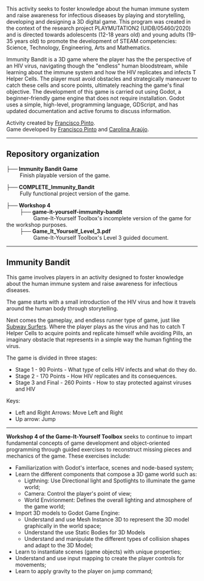 This activity seeks to foster knowledge about the human immune system and raise awareness for infectious diseases by playing and storytelling, developing and designing a 3D digital game. This program was created in the context of the research project PLAYMUTATION2 (UIDB/05460/2020) and is directed towards adolescents (12-18 years old) and young adults (19-35 years old) to promote the development of STEAM competencies: Science, Technology, Engineering, Arts and Mathematics. 

Immunity Bandit is a 3D game where the player has the the perspective of an HIV virus, navigating though the "endless" human bloodstream, while learning about the immune system and how the HIV replicates and infects T Helper Cells. The player must avoid obstacles and strategically maneuver to catch these cells and score points, ultimately reaching the game's final objective. The development of this game is carried out using Godot, a beginner-friendly game engine that does not require installation. Godot uses a simple, high-level, programming language, GDScript, and has updated documentation and active forums to discuss information.

Activity created by [Francisco Pinto](https://github.com/Franciscorp).\
Game developed by [Francisco Pinto](https://github.com/Franciscorp) and [Carolina Araújo](https://github.com/carolinaaraujo00).

---
## Repository organization

**├── Immunity Bandit Game**\
&nbsp;&nbsp;&nbsp;&nbsp;&nbsp;&nbsp;&nbsp;&nbsp; Finish playable version of the game. 

**├── COMPLETE_Immunity_Bandit**\
&nbsp;&nbsp;&nbsp;&nbsp;&nbsp;&nbsp;&nbsp;&nbsp; Fully functional project version of the game. 

**├── Workshop 4**\
&nbsp;&nbsp;&nbsp;&nbsp;&nbsp;&nbsp;&nbsp;&nbsp; **├── game-it-yourself-immunity-bandit**\
&nbsp;&nbsp;&nbsp;&nbsp;&nbsp;&nbsp;&nbsp;&nbsp;&nbsp;&nbsp;&nbsp;&nbsp;&nbsp;&nbsp;&nbsp;&nbsp;&nbsp; Game-It-Yourself Toolbox's incomplete version of the game for the workshop purposes.\
&nbsp;&nbsp;&nbsp;&nbsp;&nbsp;&nbsp;&nbsp;&nbsp; **├── Game_It_Yourself_Level_3.pdf**\
&nbsp;&nbsp;&nbsp;&nbsp;&nbsp;&nbsp;&nbsp;&nbsp;&nbsp;&nbsp;&nbsp;&nbsp;&nbsp;&nbsp;&nbsp;&nbsp;&nbsp; Game-It-Yourself Toolbox's Level 3 guided document.



---
## Immunity Bandit

This game involves players in an activity designed to foster knowledge about the human immune system and raise awareness for infectious diseases.

The game starts with a small introduction of the HIV virus and how it travels around the human body through storytelling.

Next comes the gameplay, and endless runner type of game, just like [Subway Surfers](https://subwaysurf.fandom.com/wiki/Subway_Surfers_Wiki). Where the player plays as the virus and has to catch T Helper Cells to acquire points and replicate himself while avoiding Pills, an imaginary obstacle that represents in a simple way the human fighting the virus.

The game is divided in three stages:
- Stage 1 - 90 Points - What type of cells HIV infects and what do they do.
- Stage 2 - 170 Points - How HIV replicates and its consequences.
- Stage 3 and Final - 260 Points - How to stay protected against viruses and HIV

Keys:
- Left and Right Arrows: Move Left and Right
- Up arrow: Jump

---
**Workshop 4 of the Game-It-Yourself Toolbox** seeks to continue to impart fundamental concepts of game development and object-oriented programming through guided exercises to reconstruct missing pieces and mechanics of the game. These exercises include:  

- Familiarization with Godot's interface, scenes and node-based system;
- Learn the different components that compose a 3D game world such as:
  - Ligthning: Use Directional light and Spotlights to illuminate the game world;
  - Camera: Control the player's point of view;
  - World Envirionment: Defines the overall lighting and atmosphere of the game world;
- Import 3D models to Godot Game Engine:
  - Understand and use Mesh Instance 3D to represent the 3D model graphically in the world space;
  - Understand the use Static Bodies for 3D Models  
  - Understand and manipulate the different types of collision shapes and adapt to the 3D Model;
- Learn to instantiate scenes (game objects) with unique properties;
- Understand and use input mapping to create the player controls for movements;
- Learn to apply gravity to the player on jump command;

